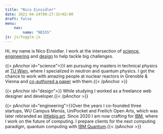 ```yaml
---
title: "Nico Einsidler"
date: 2021-04-24T00:27:31+02:00
draft: false
menu:
    nav:
        name: "NE555"
js: js/toggle.js
---
```


Hi, my name is Nico Einsidler. I work at the intersection of [science](#science), [engineering](#engineering) and [design](#design) to help tackle big challenges.

{{< pAnchor id="science">}}I am pursuing my masters in technical physics at [TU Wien](https://www.tuwien.at/), where I specialized in neutron and quantum physics. I got the chance to work with amazing people at nuclear reactors in Grenoble & Vienna and [co-authored a paper](https://journals.aps.org/prresearch/abstract/10.1103/PhysRevResearch.3.023175) with them.{{< /pAnchor >}}

{{< pAnchor id="design">}} While studying I worked as a freelance web designer and developer.{{< /pAnchor >}}

{{< pAnchor id="engineering">}}Over the years I co-founded three startups, WU Campus Menüs, UniPocket and Freilich Open Arts, which was later rebranded as [littlebig.art](https://web.archive.org/web/20220808100103/https://www.littlebig.art/). Since 2020 I am now crafting for [IBM](https://ibm.at/), where I work on the future of computing. I prepare clients for the next computing paradigm, quantum computing with [IBM Quantum](https://www.ibm.com/quantum).{{< /pAnchor >}}
